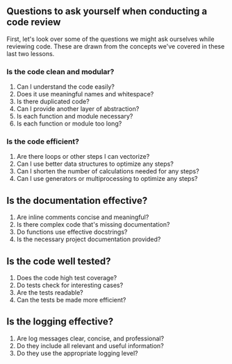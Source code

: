 ## Questions to ask yourself when conducting a code review
First, let's look over some of the questions we might ask ourselves while reviewing code. These are drawn from the concepts we've covered in these last two lessons.

### Is the code clean and modular?
1. Can I understand the code easily?
2. Does it use meaningful names and whitespace?
3. Is there duplicated code?
4. Can I provide another layer of abstraction?
5. Is each function and module necessary?
6. Is each function or module too long?

### Is the code efficient?
1. Are there loops or other steps I can vectorize?
2. Can I use better data structures to optimize any steps?
3. Can I shorten the number of calculations needed for any steps?
4. Can I use generators or multiprocessing to optimize any steps?

## Is the documentation effective?
1. Are inline comments concise and meaningful?
2. Is there complex code that's missing documentation?
3. Do functions use effective docstrings?
4. Is the necessary project documentation provided?

## Is the code well tested?
1. Does the code high test coverage?
2. Do tests check for interesting cases?
3. Are the tests readable?
4. Can the tests be made more efficient?

## Is the logging effective?
1. Are log messages clear, concise, and professional?
2. Do they include all relevant and useful information?
3. Do they use the appropriate logging level?